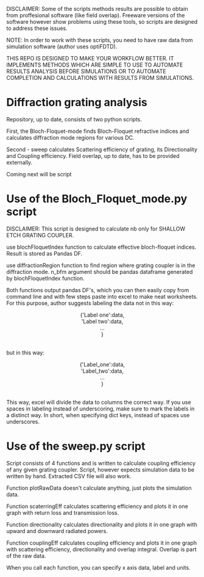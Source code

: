 DISCLAIMER: Some of the scripts methods results are possible to obtain from proffesional software (like field overlap). Freeware versions of the software however show problems using these tools, so scripts are designed to address these issues.<br />

NOTE: In order to work with these scripts, you need to have raw data from simulation software (author uses optiFDTD).<br />

THIS REPO IS DESIGNED TO MAKE YOUR WORKFLOW BETTER. IT IMPLEMENTS METHODS WHICH ARE SIMPLE TO USE TO AUTOMATE RESULTS ANALYSIS BEFORE SIMULATIONS OR TO AUTOMATE COMPLETION AND CALCULATIONS WITH RESULTS FROM SIMULATIONS.<br />

# Diffraction grating analysis

Repository, up to date, consists of two python scripts. 

First, the Bloch-Floquet-mode finds Bloch-Floquet refractive indices and calculates diffraction mode regions for various DC. 

Second - sweep calculates Scattering efficiency of grating, its Directionality and Coupling efficiency. Field overlap, up to date, has to be provided externally. 

Coming next will be script

# Use of the Bloch_Floquet_mode.py script

DISCLAIMER: This script is designed to calculate nb only for SHALLOW ETCH GRATING COUPLER. 

use blochFloquetIndex function to calculate effective bloch-floquet indices. Result is stored as Pandas DF.

use diffractionRegion function to find region where grating coupler is in the diffraction mode. n_bfm argument should be pandas dataframe generated by blochFloquetIndex function.

Both functions output pandas DF's, which you can then easily copy from command line and with few steps paste into excel to make neat worksheets. For this purpose, author suggests labeling the data not in this way:

<p align="center">
                                   {'Label one':data,<br />
                                   'Label two':data,<br />
                                   ...<br />
                                   }<br />
</p>

<br />                                                                          
but in this way: 

<p align="center">
                                  {'Label_one':data,<br />
                                  'Label_two':data,<br />
                                  ...<br />
                                  }<br />
</p>

<br />                            
This way, excel will divide the data to columns the correct way. If you use spaces in labeling instead of underscoring, make sure to mark the labels in a distinct way. In short, when specifying dict keys, instead of spaces use underscores.

# Use of the sweep.py script
Script consists of 4 functions and is written to calculate coupling efficiency of any given grating coupler. Script, however expects simulation data to be written by hand. Extracted CSV file will also work. 

Function plotRawData doesn't calculate anything, just plots the simulation data. 

Function scaterringEff calculates scattering efficiency and plots it in one graph with return loss and transmission loss.

Function directionality calculates directionality and plots it in one graph with upward and downward radiated powers. 

Function couplingEff calculates coupling efficiency and plots it in one graph with scattering efficiency, directionality and overlap integral. Overlap is part of the raw data. 

When you call each function, you can specify x axis data, label and units. 

